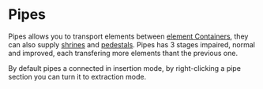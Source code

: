 Pipes
=====

Pipes allows you to transport elements between [element Containers], they can also supply [shrines] and [pedestals].
Pipes has 3 stages impaired, normal and improved, each transfering more elements thant the previous one.

By default pipes a connected in insertion mode, by right-clicking a pipe section you can turn it to extraction mode.

[element Containers]: ../element-containers
[shrines]: ../shrines
[pedestals]: ../pure-infuser#pedestals